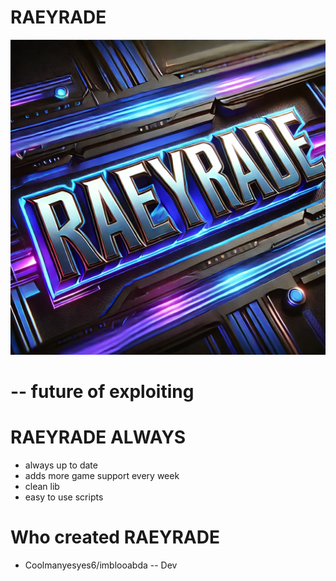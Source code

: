 # RAEYRADE

![RAEYRADE](https://raw.githubusercontent.com/CoolManYesYes/Website/refs/heads/main/RAEYRADE.webp)

# -- future of exploiting
# RAEYRADE ALWAYS

- always up to date
- adds more game support every week
- clean lib
- easy to use scripts
 
# Who created RAEYRADE
- Coolmanyesyes6/imblooabda -- Dev
